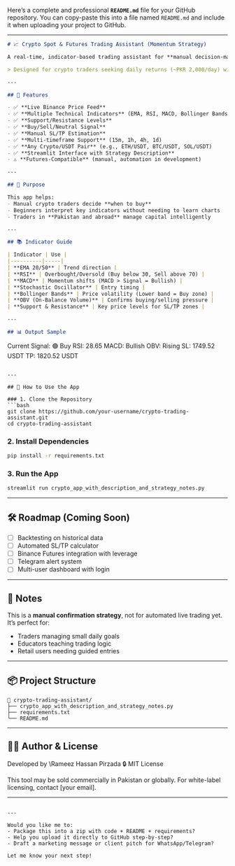 Here’s a complete and professional **`README.md`** file for your GitHub repository. You can copy-paste this into a file named `README.md` and include it when uploading your project to GitHub.

---

```markdown
# 📈 Crypto Spot & Futures Trading Assistant (Momentum Strategy)

A real-time, indicator-based trading assistant for **manual decision-making** on **crypto/USDT pairs** using Binance data.

> Designed for crypto traders seeking daily returns (~PKR 2,000/day) with a **clear Buy/Sell signal**, volume confirmation, and SL/TP levels. Ideal for use in Pakistan and internationally.

---

## 🔧 Features

- ✅ **Live Binance Price Feed**
- ✅ **Multiple Technical Indicators** (EMA, RSI, MACD, Bollinger Bands, OBV)
- ✅ **Support/Resistance Levels**
- ✅ **Buy/Sell/Neutral Signal**
- ✅ **Manual SL/TP Estimation**
- ✅ **Multi-timeframe Support** (15m, 1h, 4h, 1d)
- ✅ **Any Crypto/USDT Pair** (e.g., ETH/USDT, BTC/USDT, SOL/USDT)
- ✅ **Streamlit Interface with Strategy Description**
- ⚠️ **Futures-Compatible** (manual, automation in development)

---

## 📌 Purpose

This app helps:
- Manual crypto traders decide **when to buy**
- Beginners interpret key indicators without needing to learn charts
- Traders in **Pakistan and abroad** manage capital intelligently

---

## 📚 Indicator Guide

| Indicator | Use |
|----------|-----|
| **EMA 20/50** | Trend direction |
| **RSI** | Overbought/Oversold (Buy below 30, Sell above 70) |
| **MACD** | Momentum shifts (MACD > Signal = Bullish) |
| **Stochastic Oscillator** | Entry timing |
| **Bollinger Bands** | Price volatility (Lower band = Buy zone) |
| **OBV (On-Balance Volume)** | Confirms buying/selling pressure |
| **Support & Resistance** | Key price levels for SL/TP zones |

---

## 📊 Output Sample

```

Current Signal: 🟢 Buy
RSI: 28.65
MACD: Bullish
OBV: Rising
SL: 1749.52 USDT
TP: 1820.52 USDT

````

---

## 🚀 How to Use the App

### 1. Clone the Repository
```bash
git clone https://github.com/your-username/crypto-trading-assistant.git
cd crypto-trading-assistant
````

### 2. Install Dependencies

```bash
pip install -r requirements.txt
```

### 3. Run the App

```bash
streamlit run crypto_app_with_description_and_strategy_notes.py
```

---

## 🛠️ Roadmap (Coming Soon)

* [ ] Backtesting on historical data
* [ ] Automated SL/TP calculator
* [ ] Binance Futures integration with leverage
* [ ] Telegram alert system
* [ ] Multi-user dashboard with login

---

## 🧠 Notes

This is a **manual confirmation strategy**, not for automated live trading yet. It’s perfect for:

* Traders managing small daily goals
* Educators teaching trading logic
* Retail users needing guided entries

---

## 📦 Project Structure

```
📁 crypto-trading-assistant/
├── crypto_app_with_description_and_strategy_notes.py
├── requirements.txt
└── README.md
```

---

## 🧑‍💼 Author & License

Developed by \Rameez Hassan Pirzada
🔒 MIT License

This tool may be sold commercially in Pakistan or globally. For white-label licensing, contact \[your email].

---

```

---

Would you like me to:
- Package this into a zip with code + README + requirements?
- Help you upload it directly to GitHub step-by-step?
- Draft a marketing message or client pitch for WhatsApp/Telegram?

Let me know your next step!
```
